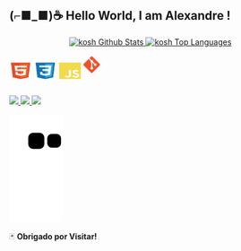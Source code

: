 
## (⌐■_■)☕ Hello World, I am Alexandre !

<div align="center">
  
   <a href="https://github.com/alexandrekosh/github-readme-stats">
      <img alt="kosh Github Stats" src="https://github-readme-stats.vercel.app/api?username=alexandrekosh&show_icons=true&count_private=true&theme=react&hide_border=true&bg_color=0D1117&line_height=27" />
      <img alt="kosh Top Languages" src="https://github-readme-stats.vercel.app/api/top-langs/?username=alexandrekosh&langs_count=8&count_private=true&layout=compact&theme=react&hide_border=true&bg_color=0D1117&line_height=27" />
    </a>
</div>

<div style="display: inline_block"><br>
  <img align="center" alt="kosh-HTML" height="30" width="40" src="https://raw.githubusercontent.com/devicons/devicon/master/icons/html5/html5-original.svg">

  <img align="center" alt="kosh-CSS" height="30" width="40" src="https://raw.githubusercontent.com/devicons/devicon/master/icons/css3/css3-original.svg">

  <img align="center" alt="kosh-Js" height="30" width="40" src="https://raw.githubusercontent.com/devicons/devicon/master/icons/javascript/javascript-plain.svg">

  <img aling="center" alt="kosh-git" height="30" wisth="40" src="https://raw.githubusercontent.com/devicons/devicon/master/icons/git/git-plain.svg" />

</div>
  
  ##
 
<div> 
  <a href="https://www.instagram.com/xande.hey/" target="_blank">
      <img src="https://img.shields.io/badge/-Instagram-%23E4405F?style=for-the-badge&logo=instagram&logoColor=white" >
  </a>

 <a href="https://discord.com/channels/Koshy#8625" target="_blank">
    <img src="https://img.shields.io/badge/Discord-7289DA?style=for-the-badge&logo=discord&logoColor=white" target="_blank">
 </a>

  <a href="https://www.linkedin.com/in/alexandre-medeiros-64255522b/" target="_blank">
    <img src="https://img.shields.io/badge/-LinkedIn-%230077B5?style=for-the-badge&logo=linkedin&logoColor=white">
  </a> 
 
  ![Snake animation](https://github.com/alexandrekosh/alexandrekosh/blob/output/github-contribution-grid-snake.svg)
 
  :black_joker: **Obrigado por Visitar!**
